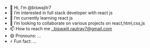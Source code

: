 - 👋 Hi, I’m @biswajitr7
- 👀 I’m interested in full stack developer with react js
- 🌱 I’m currently learning react js
- 💞️ I’m looking to collaborate on various projects on react,html,css,js
- 📫 How to reach me ..biswajit.rautray7@gmail.com
- 😄 Pronouns: ...
- ⚡ Fun fact: ...

<!---
biswajitr7/biswajitr7 is a ✨ special ✨ repository because its `README.md` (this file) appears on your GitHub profile.
You can click the Preview link to take a look at your changes.
--->
